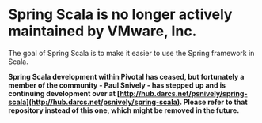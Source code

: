 # Spring Scala is no longer actively maintained by VMware, Inc.

The goal of Spring Scala is to make it easier to use the Spring framework in Scala.

**Spring Scala development within Pivotal has ceased, but fortunately a member
of the community - Paul Snively - has stepped up and is continuing development
over at
[http://hub.darcs.net/psnively/spring-scala](http://hub.darcs.net/psnively/spring-scala).
Please refer to that repository instead of this one, which might be removed in the future.**
